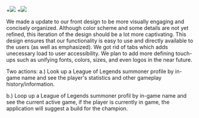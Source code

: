 +![](https://i.imgur.com/AXCFY3I.jpg)
+![](https://i.imgur.com/LI5Eat8.jpg)

We made a update to our front design to be more visually engaging and concisely organized. Although color scheme and some details are not yet refined, this iteration of the design should be a lot more captivating.
This design ensures that our functionality is easy to use and directly available to the users (as well as emphasized). We got rid of tabs which adds unecessary load to user accessibility.
We plan to add more defining touch-ups such as unifying fonts, colors, sizes, and even logos in the near future.

Two actions:
a.) Look up a League of Legends summoner profile by in-game name and see the player's statistics and other gameplay history/information.

b.) Loop up a League of Legends summoner profil by in-game name and see the current active game, if the player is currently in game, the application will suggest a build for the champion.

